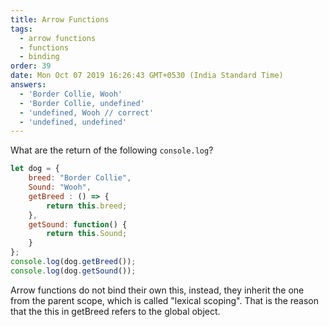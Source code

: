 ```yaml
---
title: Arrow Functions
tags:
  - arrow functions
  - functions
  - binding
order: 39
date: Mon Oct 07 2019 16:26:43 GMT+0530 (India Standard Time)
answers: 
  - 'Border Collie, Wooh'
  - 'Border Collie, undefined'
  - 'undefined, Wooh // correct'
  - 'undefined, undefined'
---
```

What are the return of the following `console.log`?

```javascript
let dog = {
    breed: "Border Collie",
    Sound: "Wooh",
    getBreed : () => { 
        return this.breed;
    },
    getSound: function() {
        return this.Sound;
    }
};
console.log(dog.getBreed());
console.log(dog.getSound());
```

<!-- explanation -->

Arrow functions do not bind their own this, instead, they inherit the one from the parent scope, which is called "lexical scoping". That is the reason that the this in getBreed refers to the global object.

